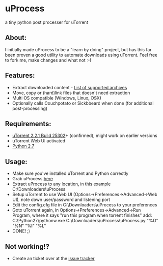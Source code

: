 uProcess
========

a tiny python post processer for uTorrent

About:
---------
I initially made uProcess to be a "learn by doing" project, but has this far been proven a good utility to automate downloads using uTorrent. Feel free to fork me, make changes and what not :-)

Features:
---------
- Extract downloaded content - [List of supported archives](http://www.rarlab.com/otherfmt.htm "List of supported archives")
- Move, copy or (hard)link files that doesn't need extraction
- Multi OS compatible (Windows, Linux, OSX)
- Optionally calls Couchpotato or Sickbbeard when done (for additional post-processing)

Requirements:
---------
- [uTorrent 2.2.1 Build 25302](https://www.google.com/webhp?sourceid=chrome-instant&ion=1&ie=UTF-8#sclient=psy-ab&q=uTorrent+2.2.1+Build+25302&oq=uTorrent+2.2.1+Build+25302&gs_l=serp.12..0l2j0i30l2.6844.6844.0.8160.1.1.0.0.0.0.69.69.1.1.0...0.0...1c.1.14.psy-ab.ZcSwjn9xAbA&pbx=1&fp=1&biw=1920&bih=955&ion=1&bav=on.2,or.r_cp.r_qf.&cad=b
 "uTorrent 2.2.1 Build 25302")+ (confirmed), might work on earlier versions
- uTorrent Web UI activated
- [Python 2.7](http://www.python.org/download/releases/2.7/ "Python 2.7")

Usage:
---------
- Make sure you've installed uTorrent and Python correctly
- Grab uProcess [here](https://github.com/jkaberg/uProcess/archive/master.zip "here")
- Extract uProcess to any location, in this example C:\Downloaders\uProcess
- Setup uTorrent to use Web UI (Options->Preferences->Advanced->Web UI), note down user/password and listening port
- Edit the config.cfg file in C:\Downloaders\uProcess to your preferences
- Goto uTorrent again, in Options->Preferences->Advanced->Run Program, where it says "run this program when torrent finishes" add: C:\Python27\pythonw.exe C:\Downloaders\uProcess\uProcess.py "%D" "%N" "%I" "%L"
- DONE! ;)

Not working!?
---------
- Create an ticket over at the [issue tracker](https://github.com/jkaberg/uProcess/issues "issue tracker")
